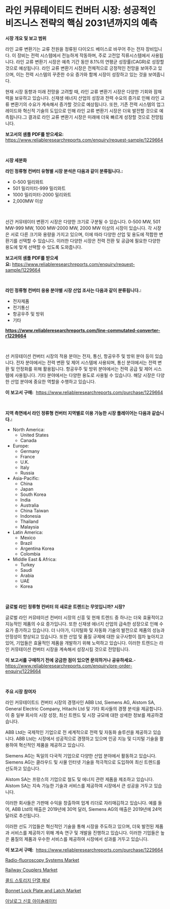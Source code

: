 <p><h1>라인 커뮤테이티드 컨버터 시장: 성공적인 비즈니스 전략의 핵심 2031년까지의 예측</h1></p><p><strong>시장 개요 및 보고 범위</strong></p>
<p><p>라인 교류 변환기는 교류 전원을 정류된 다이오드 베이스로 바꾸어 주는 전자 장비입니다. 이 장비는 전력 시스템에서 전능하게 작동하며, 주로 고전압 직류시스템에서 사용됩니다. 라인 교류 변환기 시장은 예측 기간 동안 8.1%의 연평균 성장률(CAGR)로 성장할 것으로 예상됩니다. 라인 교류 변환기 시장은 전체적으로 긍정적인 전망을 보여주고 있으며, 이는 전력 시스템의 꾸준한 수요 증가와 함께 시장이 성장하고 있는 것을 보여줍니다.</p><p>현재 시장 동향과 미래 전망을 고려할 때, 라인 교류 변환기 시장은 다양한 기회와 잠재력을 보유하고 있습니다. 신재생 에너지 산업의 성장과 전력 수요의 증가로 인해 라인 교류 변환기의 수요가 계속해서 증가할 것으로 예상됩니다. 또한, 기존 전력 시스템의 업그레이드와 혁신적 기술의 도입으로 인해 라인 교류 변환기 시장은 더욱 발전할 것으로 예측됩니다.그 결과로 라인 교류 변환기 시장은 미래에 더욱 빠르게 성장할 것으로 전망됩니다.</p></p>
<p><strong>보고서의 샘플 PDF를 받으세요:</strong> <a href="https://www.reliableresearchreports.com/enquiry/request-sample/1229664">https://www.reliableresearchreports.com/enquiry/request-sample/1229664</a></p>
<p>&nbsp;</p>
<p><strong>시장 세분화</strong></p>
<p><strong>라인 정류형 컨버터 유형별 시장 분석은 다음과 같이 분류됩니다.:</strong></p>
<p><ul><li>0-500 밀리와트</li><li>501 밀리미터-999 밀리와트</li><li>1000 밀리미터-2000 밀리와트</li><li>2,000MW 이상</li></ul></p>
<p>&nbsp;</p>
<p><p>선간 커뮤테이터 변환기 시장은 다양한 크기로 구분될 수 있습니다. 0-500 MW, 501 MW-999 MW, 1000 MW-2000 MW, 2000 MW 이상의 시장이 있습니다. 각 시장은 서로 다른 크기와 용량을 가지고 있으며, 이에 따라 다양한 산업 및 용도에 적합한 변환기를 선택할 수 있습니다. 이러한 다양한 시장은 전력 전환 및 공급에 필요한 다양한 용도에 맞게 선택할 수 있도록 도와줍니다.</p></p>
<p><strong>보고서의 샘플 PDF를 받으세요:</strong>&nbsp;<a href="https://www.reliableresearchreports.com/enquiry/request-sample/1229664">https://www.reliableresearchreports.com/enquiry/request-sample/1229664</a></p>
<p>&nbsp;</p>
<p><strong> 라인 정류형 컨버터 응용 분야별 시장 산업 조사는 다음과 같이 분류됩니다.:</strong></p>
<p><ul><li>전자제품</li><li>전기통신</li><li>항공우주 및 방위</li><li>기타</li></ul></p>
<p><strong><a href="https://www.reliableresearchreports.com/line-commutated-converter-r1229664">https://www.reliableresearchreports.com/line-commutated-converter-r1229664</a></strong></p>
<p>&nbsp;</p>
<p><p>선 커뮤테이션 컨버터 시장의 적용 분야는 전자, 통신, 항공우주 및 방위 분야 등이 있습니다. 전자 분야에서는 전력 변환 및 제어 시스템에 사용되며, 통신 분야에서는 전력 변환 및 안정화를 위해 활용됩니다. 항공우주 및 방위 분야에서는 전력 공급 및 제어 시스템에 사용됩니다. 기타 분야에서는 다양한 용도로 사용될 수 있습니다. 해당 시장은 다양한 산업 분야에 중요한 역할을 수행하고 있습니다.</p></p>
<p><strong>이 보고서 구매:</strong>&nbsp; <a href="https://www.reliableresearchreports.com/purchase/1229664">https://www.reliableresearchreports.com/purchase/1229664</a></p>
<p>&nbsp;</p>
<p><strong>지역 측면에서 라인 정류형 컨버터 지역별로 이용 가능한 시장 플레이어는 다음과 같습니다.:</strong></p>
<p><ul>
    <li>
        North America:
        <ul>
            <li>United States</li>
            <li>Canada</li>
        </ul>
    </li>
    <li>
        Europe:
        <ul>
            <li>Germany</li>
            <li>France</li>
            <li>U.K.</li>
            <li>Italy</li>
            <li>Russia</li>
        </ul>
    </li>
    <li>
        Asia-Pacific:
        <ul>
            <li>China</li>
            <li>Japan</li>
            <li>South Korea</li>
            <li>India</li>
            <li>Australia</li>
            <li>China Taiwan</li>
            <li>Indonesia</li>
            <li>Thailand</li>
            <li>Malaysia</li>
        </ul>
    </li>
    <li>
        Latin America:
        <ul>
            <li>Mexico</li>
            <li>Brazil</li>
            <li>Argentina Korea</li>
            <li>Colombia</li>
        </ul>
    </li>
    <li>
        Middle East & Africa:
        <ul>
            <li>Turkey</li>
            <li>Saudi</li>
            <li>Arabia</li>
            <li>UAE</li>
            <li>Korea</li>
        </ul>
    </li>
    </ul></p>
<p>&nbsp;</p>
<p><strong>글로벌 라인 정류형 컨버터 의 새로운 트렌드는 무엇입니까? 시장?</strong></p>
<p><p>글로벌 라인 커뮤테이션 컨버터 시장의 신흥 및 현재 트렌드 중 하나는 더욱 효율적이고 지능적인 제품의 수요 증가입니다. 또한 신재생 에너지 산업의 급속한 성장으로 인해 수요가 증가하고 있습니다. 더 나아가, 디지털화 및 자동화 기술의 발전으로 제품의 성능과 안정성이 향상되고 있습니다. 또한 산업 및 품질 규제에 대한 요구사항이 점차 높아지고 있어, 기업들은 효율적인 제품을 개발하기 위해 노력하고 있습니다. 이러한 트렌드는 라인 커뮤테이션 컨버터 시장을 계속해서 성장시킬 것으로 전망됩니다.</p></p>
<p><strong>이 보고서를 구매하기 전에 궁금한 점이 있으면 문의하거나 공유하세요.</strong>- <a href="https://www.reliableresearchreports.com/enquiry/pre-order-enquiry/1229664">https://www.reliableresearchreports.com/enquiry/pre-order-enquiry/1229664</a></p>
<p>&nbsp;</p>
<p><strong>주요 시장 참여자</strong></p>
<p><p>라인 커뮤테이트드 컨버터 시장의 경쟁사인 ABB Ltd, Siemens AG, Alstom SA, General Electric Company, Hitachi Ltd 및 기타 회사들의 경쟁 분석을 제공합니다. 이 중 일부 회사의 시장 성장, 최신 트렌드 및 시장 규모에 대한 상세한 정보를 제공하겠습니다.</p><p>ABB Ltd는 국제적인 기업으로 전 세계적으로 전력 및 자동화 솔루션을 제공하고 있습니다. ABB Ltd는 시장에서 성공적으로 경쟁하고 있으며 인공 지능 및 디지털 기술을 활용하여 혁신적인 제품을 제공하고 있습니다.</p><p>Siemens AG는 독일의 다국적 기업으로 다양한 산업 분야에서 활동하고 있습니다. Siemens AG는 클라우드 및 사물 인터넷 기술을 적극적으로 도입하여 최신 트렌드를 선도하고 있습니다.</p><p>Alstom SA는 프랑스의 기업으로 철도 및 에너지 관련 제품을 제조하고 있습니다. Alstom SA는 지속 가능한 기술과 서비스를 제공하여 시장에서 큰 성공을 거두고 있습니다.</p><p>이러한 회사들은 가판매 수익을 창출하여 업계 리더로 자리매김하고 있습니다. 예를 들어, ABB Ltd의 매출은 2019년에 30억 달러, Siemens AG의 매출은 2019년에 24억 달러로 추산됩니다.</p><p>이러한 선도 기업들은 혁신적인 기술을 통해 시장을 주도하고 있으며, 더욱 발전된 제품과 서비스를 제공하기 위해 계속 연구 및 개발을 진행하고 있습니다. 이러한 기업들은 높은 품질의 제품과 우수한 서비스를 제공하여 시장에서 성과를 거두고 있습니다.</p></p>
<p><strong>이 보고서 구매:</strong>&nbsp;&nbsp;<a href="https://www.reliableresearchreports.com/purchase/1229664">https://www.reliableresearchreports.com/purchase/1229664</a></p>
<p><p><a href="https://www.linkedin.com/pulse/radio-fluoroscopy-systems-market-dynamics-2024-2031-also-its-3fd6f?trackingId=%2Bds3IXu5Cf0cSjGn08gg4g%3D%3D">Radio-fluoroscopy Systems Market</a></p><p><a href="https://github.com/okotobwrhuteie/Market-Research-Report-List-2/blob/main/railway-couplers-market.md">Railway Couplers Market</a></p><p><a href="https://medium.com/@johnjames655/%EB%94%94%EC%BD%94%EB%94%A9-%EC%BD%9C%EB%93%9C-%EC%8A%A4%ED%86%A0%EB%A6%AC%EC%A7%80-%EC%A0%88%EC%97%B0-%ED%8C%A8%EB%84%90-%EC%8B%9C%EC%9E%A5-%EB%A9%94%ED%8A%B8%EB%A6%AD%EC%8A%A4-%EC%8B%9C%EC%9E%A5-%EC%A0%90%EC%9C%A0%EC%9C%A8-%ED%8A%B8%EB%A0%8C%EB%93%9C-%EB%B0%8F-%EC%84%B1%EC%9E%A5-%ED%8C%A8%ED%84%B4-12893cfb5321">콜드 스토리지 단열 패널</a></p><p><a href="https://www.linkedin.com/pulse/bonnet-lock-plate-latch-market-size-evaluating-its-trends-73sif?trackingId=LNxB40FMQDC%2FnBREda%2FWZg%3D%3D">Bonnet Lock Plate and Latch Market</a></p><p><a href="https://medium.com/@lolitanader1/%EC%95%84%EB%82%A0%EB%A1%9C%EA%B7%B8-%EC%8B%A0%ED%98%B8-%EB%B6%84%EB%A6%AC%EA%B8%B0-%EC%8B%9C%EC%9E%A5-%EA%B2%BD%EC%9F%81-%EB%B6%84%EC%84%9D-%EC%8B%9C%EC%9E%A5-%EB%8F%99%ED%96%A5-%EB%B0%8F-2031%EB%85%84%EA%B9%8C%EC%A7%80%EC%9D%98-%EC%98%88%EC%B8%A1-edfa78fe7995">아날로그 신호 아이솔레이터</a></p></p>